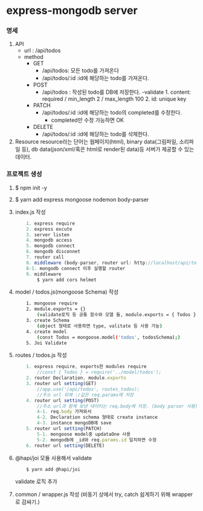 # express-mongodb server

### 명세
1. API
    - url : /api/todos
    - method
        - GET
            - /api/todos: 모든 todo를 가져온다
            - /api/todos/:id :id에 해당하는 todo를 가져온다.
        - POST
            - /api/todos : 작성된 todo를 DB에 저장한다.
                -validate
                    1. content: required / min_length 2 / max_length 100
                    2. id: unique key
        - PATCH
            - /api/todos/:id :id에 해당하는 todo의 completed를 수정한다.
                - completed만 수정 가능하면 OK
        - DELETE
            - /api/todos/:id :id에 해당하는 todo를 삭제한다.
2. Resource
     resource라는 단어는 웝페이지(html), binary data(그림파일, 소리파일 등), db data(json/xml/혹은 html로 render된 data)등 서버가 제공할 수 있는 데이터.

### 프로젝트 생성
1. $ npm init -y

2. $ yarn add express mongoose nodemon body-parser

3. index.js 작성
    ```js
        1. express require
        2. express excute
        3. server listen
        4. mongodb access
        5. mongodb connect
        6. mongodb disconnet
        7. router call 
        8. middleware (body-parser, router url: http://localhost/api/todos)
        8-1. mongodb connect 이후 실행할 router
        9. middleware
            $ yarn add cors helmet
    ```

4. model / todos.js(mongoose Schema) 작성
    ```bash
        1. mongoose require
        2. module.exports = {}
            (validate로직 등 공통 함수와 모델 들, module.exports = { Todos }: router에서 디스트럭처링해줘야 오브젝트 형태로 exports 가능)
        3. create Schema 
            (object 형태로 사용하면 type, valitate 등 사용 가능)
        4. create model
            (const Todos = mongoose.model('todos', todosSchema);)
        5. Joi Validate
    ```

5. routes / todos.js 작성
    ```js
        1. express require, exports한 modules require
            //const { Todos } = require('../model/todos');
        2. router Declaration, module.exports
        3. router url setting(GET)  
            //app.use('/api/todos', routes_todos);
            //주소 url 뒤에 :/값은 req.params에 저장
        4. router url setting(POST)
            //주소 url과 함께 보낸 데이터는 req.body에 저장. (body parser 사용)
            4-1. req.body 가져와서
            4-2. Declaration schema 형태로 create instance
            4-3. instance mongoDB에 save
        5. router url setting(PATCH)
            5-1. mongoose model중 updataOne 사용
            5-2. mongodb에 _id와 req.params.id 일치하면 수정
        6. router url setting(DELETE)
    ```


6. @hapi/joi 모듈 사용해서 validate
    ```bash
        $ yarn add @hapi/joi
    ```
    validate 로직 추가 

7. common / wrapper.js 작성 
    (비동기 상에서 try, catch 쉽게하기 위해 wrapper로 감싸기.)
    ```js

    ```